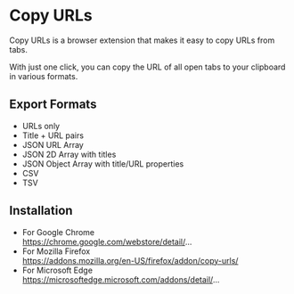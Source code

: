 # Copy URLs

Copy URLs is a browser extension that makes it easy to copy URLs from tabs.

With just one click, you can copy the URL of all open tabs to your clipboard in various formats.

## Export Formats

- URLs only
- Title + URL pairs
- JSON URL Array
- JSON 2D Array with titles
- JSON Object Array with title/URL properties
- CSV
- TSV

## Installation

- For Google Chrome  
https://chrome.google.com/webstore/detail/...
- For Mozilla Firefox  
https://addons.mozilla.org/en-US/firefox/addon/copy-urls/
- For Microsoft Edge  
https://microsoftedge.microsoft.com/addons/detail/...
